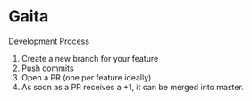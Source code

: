 # Gaita

Development Process 
1) Create a new branch for your feature 
2) Push commits
3) Open a PR (one per feature ideally)
4) As soon as a PR receives a +1, it can be merged into master.
